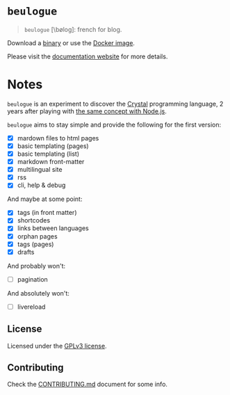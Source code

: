 # `beulogue`

> `beulogue` [\bøloɡ\]: french for blog.

Download a [binary](https://github.com/SiegfriedEhret/beulogue/releases) or use the [Docker image](https://hub.docker.com/r/siegfriedehret/beulogue).

Please visit the [documentation website](https://beulogue.ehret.me) for more details.

# Notes

`beulogue` is an experiment to discover the [Crystal](https://crystal-lang.org/) programming language, 2 years after playing with [the same concept with Node.js](https://www.npmjs.com/package/beulogue).

`beulogue` aims to stay simple and provide the following for the first version:

- [x] mardown files to html pages
- [x] basic templating (pages)
- [x] basic templating (list)
- [x] markdown front-matter
- [x] multilingual site
- [x] rss
- [x] cli, help & debug

And maybe at some point:

- [x] tags (in front matter)
- [x] shortcodes
- [x] links between languages
- [x] orphan pages
- [x] tags (pages)
- [x] drafts

And probably won't:

- [ ] pagination

And absolutely won't:

- [ ] livereload

## License

Licensed under the [GPLv3 license](./LICENSE).

## Contributing

Check the [CONTRIBUTING.md](./CONTRIBUTING.md) document for some info.

